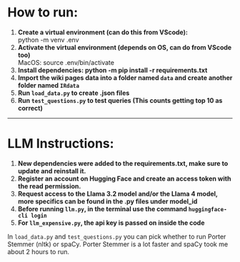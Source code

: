 # How to run:

1. **Create a virtual environment (can do this from VScode):** \
    python -m venv .env
2. **Activate the virtual environment (depends on OS, can do from VScode too)** \
    MacOS: source .env/bin/activate
3. **Install dependencies: python -m pip install -r requirements.txt**
4. **Import the wiki pages data into a folder named `data` and create another folder named `IRdata`**
5. **Run `load_data.py` to create .json files** 
6. **Run `test_questions.py` to test queries (This counts getting top 10 as correct)**

___

# LLM Instructions:

1. **New dependencies were added to the requirements.txt, make sure to update and reinstall it.**
2. **Register an account on Hugging Face and create an access token with the read permission.**
3. **Request access to the Llama 3.2 model and/or the Llama 4 model, more specifics can be found in the .py files under model_id**
4. **Before running `llm.py`, in the terminal use the command `huggingface-cli login`**
5. **For `llm_expensive.py`, the api key is passed on inside the code**

In `load_data.py` and `test_questions.py` you can pick whether to run Porter Stemmer (nltk) or spaCy. Porter Stemmer is a lot faster and spaCy took me about 2 hours to run.